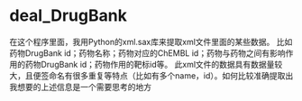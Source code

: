 # deal_DrugBank
在这个程序里面，我用Python的xml.sax库来提取xml文件里面的某些数据。
比如药物DrugBank id；药物名称；药物对应的ChEMBL id；药物与药物之间有影响作用的药物DrugBank id；药物作用的靶标id等。
此xml文件的数据具有数据量较大，且便签命名有很多重复等特点（比如有多个name，id）。如何比较准确提取出我想要的上述信息是一个需要思考的地方
